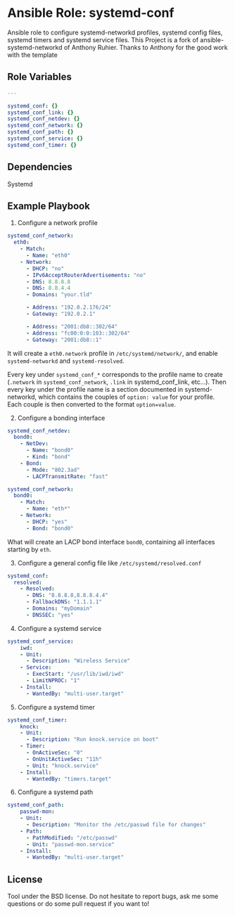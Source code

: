 Ansible Role: systemd-conf
==============================

Ansible role to configure systemd-networkd profiles, systemd config
files, systemd timers and systemd service files. This Project is a fork
of ansible-systemd-networkd of Anthony Ruhier. Thanks to Anthony for the
good work with the template

Role Variables
--------------

```yaml
---

systemd_conf: {}
systemd_conf_link: {}
systemd_conf_netdev: {}
systemd_conf_network: {}
systemd_conf_path: {}
systemd_conf_service: {}
systemd_conf_timer: {}
```

Dependencies
------------

Systemd

Example Playbook
-------------------------

1) Configure a network profile

```yaml
systemd_conf_network:
  eth0:
    - Match:
      - Name: "eth0"
    - Network:
      - DHCP: "no"
      - IPv6AcceptRouterAdvertisements: "no"
      - DNS: 8.8.8.8
      - DNS: 8.8.4.4
      - Domains: "your.tld"

      - Address: "192.0.2.176/24"
      - Gateway: "192.0.2.1"

      - Address: "2001:db8::302/64"
      - Address: "fc00:0:0:103::302/64"
      - Gateway: "2001:db8::1"
```

It will create a `eth0.network` profile in `/etc/systemd/network/`, and enable
`systemd-networkd` and `systemd-resolved`.

Every key under `systemd_conf_*` corresponds to the profile name to create
(`.network` in `systemd_conf_network`, `.link` in systemd_conf_link,
etc…). Then every key under the profile name is a section documented in
systemd-networkd, which contains the couples of `option: value` for your
profile. Each couple is then converted to the format `option=value`.

2) Configure a bonding interface

```yaml
systemd_conf_netdev:
  bond0:
    - NetDev:
      - Name: "bond0"
      - Kind: "bond"
    - Bond:
      - Mode: "802.3ad"
      - LACPTransmitRate: "fast"

systemd_conf_network:
  bond0:
    - Match:
      - Name: "eth*"
    - Network:
      - DHCP: "yes"
      - Bond: "bond0"
```

What will create an LACP bond interface `bond0`, containing all interfaces
starting by `eth`.

3) Configure a general config file like `/etc/systemd/resolved.conf`
```yaml
systemd_conf:
  resolved:
    - Resolved:
      - DNS: "8.8.8.8,8.8.8.4.4"
      - FallbackDNS: "1.1.1.1"
      - Domains: "myDomain"
      - DNSSEC: "yes"
```

4) Configure a systemd service
```yaml
systemd_conf_service:
    iwd:
    - Unit:
      - Description: "Wireless Service"
    - Service:
      - ExecStart: "/usr/lib/iwd/iwd"
      - LimitNPROC: "1"
    - Install:
      - WantedBy: "multi-user.target"
```

5) Configure a systemd timer
```yaml
systemd_conf_timer:
    knock:
    - Unit:
      - Description: "Run knock.service on boot"
    - Timer:
      - OnActiveSec: "0"
      - OnUnitActiveSec: "11h"
      - Unit: "knock.service"
    - Install:
      - WantedBy: "timers.target"
```

6) Configure a systemd path
```yaml
systemd_conf_path:
    passwd-mon:
    - Unit:
      - Description: "Monitor the /etc/passwd file for changes"
    - Path:
      - PathModified: "/etc/passwd"
      - Unit: "passwd-mon.service"
    - Install:
      - WantedBy: "multi-user.target"
```

License
-------

Tool under the BSD license. Do not hesitate to report bugs, ask me some
questions or do some pull request if you want to!

